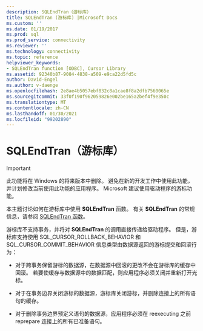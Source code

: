 ```yaml
---
description: SQLEndTran（游标库）
title: SQLEndTran (游标库) |Microsoft Docs
ms.custom: ''
ms.date: 01/19/2017
ms.prod: sql
ms.prod_service: connectivity
ms.reviewer: ''
ms.technology: connectivity
ms.topic: reference
helpviewer_keywords:
- SQLEndTran function [ODBC], Cursor Library
ms.assetid: 92340b87-9084-4838-a509-e9ca22d5fd5c
author: David-Engel
ms.author: v-daenge
ms.openlocfilehash: 2e8ae4b5057ebf832c8a1cae8f8a2dfb7560065e
ms.sourcegitcommit: 33f0f190f962059826e002be165a2bef4f9e350c
ms.translationtype: MT
ms.contentlocale: zh-CN
ms.lasthandoff: 01/30/2021
ms.locfileid: "99202890"
---
```

# <a name="sqlendtran-cursor-library"></a>SQLEndTran（游标库）
> [!IMPORTANT]  
>  此功能将在 Windows 的将来版本中删除。 避免在新的开发工作中使用此功能，并计划修改当前使用此功能的应用程序。 Microsoft 建议使用驱动程序的游标功能。  
  
 本主题讨论如何在游标库中使用 **SQLEndTran** 函数。 有关 **SQLEndTran** 的常规信息，请参阅 [SQLEndTran 函数](../../../odbc/reference/syntax/sqlendtran-function.md)。  
  
 游标库不支持事务，并将对 **SQLEndTran** 的调用直接传递给驱动程序。 但是，游标库支持使用 SQL_CURSOR_ROLLBACK_BEHAVIOR 和 SQL_CURSOR_COMMIT_BEHAVIOR 信息类型由数据源返回的游标提交和回滚行为：  
  
-   对于跨事务保留游标的数据源，在数据源中回滚的更改不会在游标库的缓存中回滚。 若要使缓存与数据源中的数据匹配，则应用程序必须关闭并重新打开光标。  
  
-   对于在事务边界关闭游标的数据源，游标库关闭游标，并删除连接上的所有语句的缓存。  
  
-   对于删除事务边界预定义语句的数据源，应用程序必须在 reexecuting 之前 reprepare 连接上的所有已准备语句。
